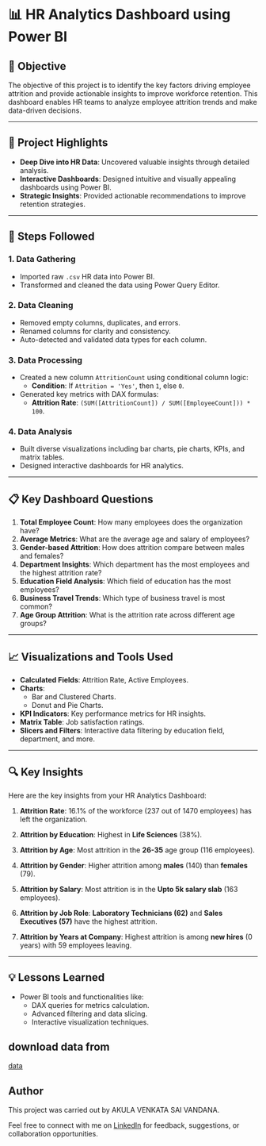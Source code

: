 # 📊 HR Analytics Dashboard using Power BI

## 🔗 Objective
The objective of this project is to identify the key factors driving employee attrition and provide actionable insights to improve workforce retention. This dashboard enables HR teams to analyze employee attrition trends and make data-driven decisions.

---

## 🌟 Project Highlights

- **Deep Dive into HR Data**: Uncovered valuable insights through detailed analysis.
- **Interactive Dashboards**: Designed intuitive and visually appealing dashboards using Power BI.
- **Strategic Insights**: Provided actionable recommendations to improve retention strategies.

---

## 🚀 Steps Followed

### 1. **Data Gathering**
   - Imported raw `.csv` HR data into Power BI.
   - Transformed and cleaned the data using Power Query Editor.

### 2. **Data Cleaning**
   - Removed empty columns, duplicates, and errors.
   - Renamed columns for clarity and consistency.
   - Auto-detected and validated data types for each column.

### 3. **Data Processing**
   - Created a new column `AttritionCount` using conditional column logic:
     - **Condition**: If `Attrition = 'Yes'`, then `1`, else `0`.
   - Generated key metrics with DAX formulas:
     - **Attrition Rate**: `(SUM([AttritionCount]) / SUM([EmployeeCount])) * 100`.

### 4. **Data Analysis**
   - Built diverse visualizations including bar charts, pie charts, KPIs, and matrix tables.
   - Designed interactive dashboards for HR analytics.

---

## 📋 Key Dashboard Questions

1. **Total Employee Count**: How many employees does the organization have?
2. **Average Metrics**: What are the average age and salary of employees?
3. **Gender-based Attrition**: How does attrition compare between males and females?
4. **Department Insights**: Which department has the most employees and the highest attrition rate?
5. **Education Field Analysis**: Which field of education has the most employees?
6. **Business Travel Trends**: Which type of business travel is most common?
7. **Age Group Attrition**: What is the attrition rate across different age groups?

---

## 📈 Visualizations and Tools Used

- **Calculated Fields**: Attrition Rate, Active Employees.
- **Charts**:
  - Bar and Clustered Charts.
  - Donut and Pie Charts.
- **KPI Indicators**: Key performance metrics for HR insights.
- **Matrix Table**: Job satisfaction ratings.
- **Slicers and Filters**: Interactive data filtering by education field, department, and more.

---

## 🔍 Key Insights

Here are the key insights from your HR Analytics Dashboard:

1. **Attrition Rate**: 16.1% of the workforce (237 out of 1470 employees) has left the organization.

2. **Attrition by Education**: Highest in **Life Sciences** (38%).

3. **Attrition by Age**: Most attrition in the **26-35** age group (116 employees).

4. **Attrition by Gender**: Higher attrition among **males** (140) than **females** (79).

5. **Attrition by Salary**: Most attrition is in the **Upto 5k salary slab** (163 employees).

6. **Attrition by Job Role**: **Laboratory Technicians (62)** and **Sales Executives (57)** have the highest attrition.

7. **Attrition by Years at Company**: Highest attrition is among **new hires** (0 years) with 59 employees leaving.

---

## 💡 Lessons Learned

- Power BI tools and functionalities like:
  - DAX queries for metrics calculation.
  - Advanced filtering and data slicing.
  - Interactive visualization techniques.
 
## download data from

[data](https://github.com/vandanaakula/HR_AnalyticsDashboard_project/blob/main/HR_Analytics%20(1).csv)

## Author
This project was carried out by AKULA VENKATA SAI VANDANA.

Feel free to connect with me on [LinkedIn](https://www.linkedin.com/in/vandana-akula-371695250/) for feedback, suggestions, or collaboration opportunities.


